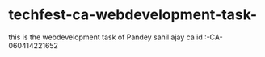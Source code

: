 # techfest-ca-webdevelopment-task-
this is the webdevelopment task of Pandey sahil ajay ca id   :-CA-060414221652

